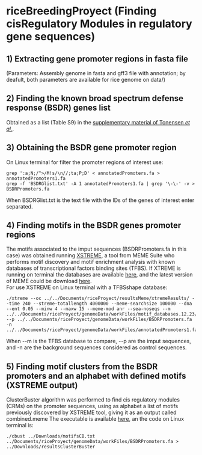 # riceBreedingProyect (Finding cisRegulatory Modules in regulatory gene sequences)
## 1) Extracting gene promoter regions in fasta file
(Parameters: Assembly genome in fasta and gff3 file with annotation; by deafult, both parameters are available for rice genome on data/)

## 2) Finding the known broad spectrum defense response (BSDR) genes list
Obtained as a list (Table S9) in the [supplementary material of Tonensen *et al.*](https://www.ncbi.nlm.nih.gov/pmc/articles/PMC6367480/). 
## 3) Obtaining the BSDR gene promoter region 
On Linux terminal for filter the promoter regions of interest use:
```
grep ':a;N;/^>/M!s/\n//;ta;P;D' < annotatedPromoters.fa > annotatedPromoters1.fa
grep -f 'BSDRGlist.txt' -A 1 annotatedPromoters1.fa | grep '\-\-' -v > BSDRPromoters.fa
```
When BSDRGlist.txt is the text file with the IDs of the genes of interest enter separated.
## 4) Finding motifs in the BSDR genes promoter regions
The motifs associated to the imput sequences (BSDRPromoters.fa in this case) was obtained running [XSTREME](https://meme-suite.org/meme/tools/xstreme), a tool from MEME Suite who performs motif discovery and motif enrichment analysis with known databases of transcriptional factors binding sites (TFBS). If XTREME is running on terminal the databases are available [here](https://meme-suite.org/meme/db/motifs), and the latest version of MEME could be download [here](https://meme-suite.org/meme/doc/download.html).  
For use XSTREME on Linux terminal with a TFBSshape database:
```
./xtreme --oc ../../Documents/riceProyect/resultsMeme/xtremeResults/ --time 240 --streme-totallength 4000000 --meme-searchsize 100000 --dna --ent 0.05 --minw 4 --maxw 15 --meme-mod anr --sea-noseqs --m ../../Documents/riceProyect/genomeData/workFiles/motif_databases.12.23/motif_databases/TFBSshape/TFBSshape_JASPAR.meme --p ../../Documents/riceProyect/genomeData/workFiles/BSDRPromoters.fa -n ../../Documents/riceProyect/genomeData/workFiles/annotatedPromoters1.fa 
```
When --m is the TFBS database to compare, --p are the imput sequences, and -n are the background sequences considered as control sequences.
## 5) Finding motif clusters from the BSDR promoters and an alphabet with defined motifs (XSTREME output)
ClusterBuster algorithm was performed to find cis regulatory modules (CRMs) on the promoter sequences, using as alphabet a list of motifs previously discovered by XSTREME tool, giving it as an output called combined.meme 
The executable is available [here](https://zlab.umassmed.edu/bu/cluster-buster/download.html), an the code on Linux terminal is:
```
./cbust ../Downloads/motifsCB.txt ../Documents/riceProyect/genomeData/workFiles/BSDRPromoters.fa > ../Downloads/resultsClusterBuster
```
